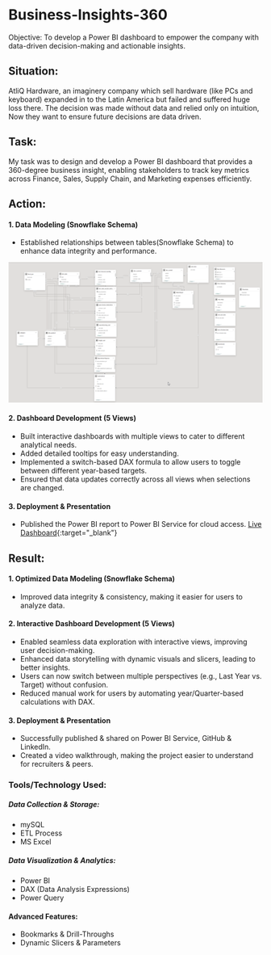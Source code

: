 # Business-Insights-360
Objective: To develop a Power BI dashboard to empower the company with data-driven decision-making and actionable insights.

## Situation:
AtliQ Hardware, an imaginery company which sell hardware (like PCs and keyboard) expanded in to the Latin America but failed and suffered huge loss there.
The decision was made without data and relied only on intuition, Now they want to ensure future decisions are data driven.

## Task:
My task was to design and develop a Power BI dashboard that provides a 360-degree business insight, enabling stakeholders to track key metrics across Finance, Sales, Supply Chain, and Marketing expenses efficiently.

## Action:
#### 1. Data Modeling (Snowflake Schema)
- Established relationships between tables(Snowflake Schema) to enhance data integrity and performance.
<img src="https://github.com/grishmagajjar/Business-Insights-360/blob/main/Screenshots/Model-view.png"/>

#### 2. Dashboard Development (5 Views)
- Built interactive dashboards with multiple views to cater to different analytical needs.
- Added detailed tooltips for easy understanding.
- Implemented a switch-based DAX formula to allow users to toggle between different year-based targets.
- Ensured that data updates correctly across all views when selections are changed.

#### 3. Deployment & Presentation
- Published the Power BI report to Power BI Service for cloud access.
  [Live Dashboard](https://app.powerbi.com/links/MQ-JTqn7u_?ctid=c6e549b3-5f45-4032-aae9-d4244dc5b2c4&pbi_source=linkShare&bookmarkGuid=a4549c03-137c-472c-9cd4-d524035abb0e){:target="_blank"}

## Result:
#### 1. Optimized Data Modeling (Snowflake Schema)
- Improved data integrity & consistency, making it easier for users to analyze data.

#### 2. Interactive Dashboard Development (5 Views)
- Enabled seamless data exploration with interactive views, improving user decision-making.
- Enhanced data storytelling with dynamic visuals and slicers, leading to better insights.
- Users can now switch between multiple perspectives (e.g., Last Year vs. Target) without confusion.
- Reduced manual work for users by automating year/Quarter-based calculations with DAX.

#### 3. Deployment & Presentation
- Successfully published & shared on Power BI Service, GitHub & LinkedIn.
- Created a video walkthrough, making the project easier to understand for recruiters & peers.

### Tools/Technology Used:
##### Data Collection & Storage:
- mySQL
- ETL Process
- MS Excel

##### Data Visualization & Analytics:
- Power BI 
- DAX (Data Analysis Expressions) 
- Power Query 

#### Advanced Features:
- Bookmarks & Drill-Throughs
- Dynamic Slicers & Parameters


